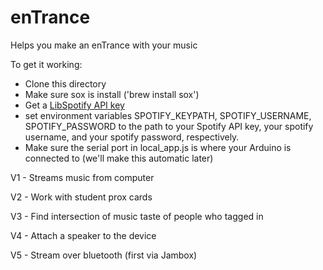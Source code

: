 enTrance
=========

Helps you make an enTrance with your music

To get it working:

- Clone this directory
- Make sure sox is install ('brew install sox')
- Get a [LibSpotify API key](https://developer.spotify.com/technologies/libspotify/)
- set environment variables SPOTIFY_KEYPATH, SPOTIFY_USERNAME, SPOTIFY_PASSWORD to the path to your Spotify API key, your spotify username, and your spotify password, respectively.
- Make sure the serial port in local_app.js is where your Arduino is connected to (we'll make this automatic later)

V1 - Streams music from computer

V2 - Work with student prox cards

V3 - Find intersection of music taste of people who tagged in

V4 - Attach a speaker to the device

V5 - Stream over bluetooth (first via Jambox)

